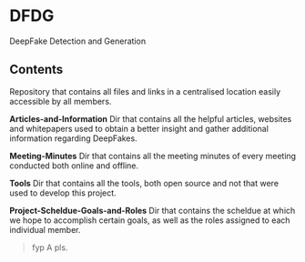 # DFDG
DeepFake Detection and Generation

## Contents
Repository that contains all files and links in a centralised location easily accessible by all members. 

**Articles-and-Information**
Dir that contains all the helpful articles, websites and whitepapers used to obtain a better insight and gather additional information regarding DeepFakes.

**Meeting-Minutes**
Dir that contains all the meeting minutes of every meeting conducted both online and offline.

**Tools**
Dir that contains all the tools, both open source and not that were used to develop this project.  

**Project-Scheldue-Goals-and-Roles**
Dir that contains the scheldue at which we hope to accomplish certain goals, as well as the roles assigned to each individual member. 

> fyp A pls.
